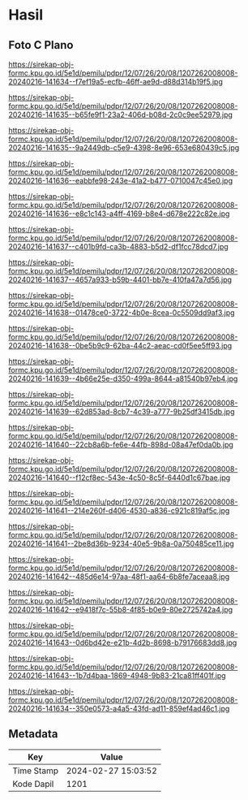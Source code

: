# Hasil

## Foto C Plano

https://sirekap-obj-formc.kpu.go.id/5e1d/pemilu/pdpr/12/07/26/20/08/1207262008008-20240216-141634--f7ef19a5-ecfb-46ff-ae9d-d88d314b19f5.jpg

https://sirekap-obj-formc.kpu.go.id/5e1d/pemilu/pdpr/12/07/26/20/08/1207262008008-20240216-141635--b65fe9f1-23a2-406d-b08d-2c0c9ee52979.jpg

https://sirekap-obj-formc.kpu.go.id/5e1d/pemilu/pdpr/12/07/26/20/08/1207262008008-20240216-141635--9a2449db-c5e9-4398-8e96-653e680439c5.jpg

https://sirekap-obj-formc.kpu.go.id/5e1d/pemilu/pdpr/12/07/26/20/08/1207262008008-20240216-141636--eabbfe98-243e-41a2-b477-0710047c45e0.jpg

https://sirekap-obj-formc.kpu.go.id/5e1d/pemilu/pdpr/12/07/26/20/08/1207262008008-20240216-141636--e8c1c143-a4ff-4169-b8e4-d678e222c82e.jpg

https://sirekap-obj-formc.kpu.go.id/5e1d/pemilu/pdpr/12/07/26/20/08/1207262008008-20240216-141637--c401b9fd-ca3b-4883-b5d2-df1fcc78dcd7.jpg

https://sirekap-obj-formc.kpu.go.id/5e1d/pemilu/pdpr/12/07/26/20/08/1207262008008-20240216-141637--4657a933-b59b-4401-bb7e-410fa47a7d56.jpg

https://sirekap-obj-formc.kpu.go.id/5e1d/pemilu/pdpr/12/07/26/20/08/1207262008008-20240216-141638--01478ce0-3722-4b0e-8cea-0c5509dd9af3.jpg

https://sirekap-obj-formc.kpu.go.id/5e1d/pemilu/pdpr/12/07/26/20/08/1207262008008-20240216-141638--0be5b9c9-62ba-44c2-aeac-cd0f5ee5ff93.jpg

https://sirekap-obj-formc.kpu.go.id/5e1d/pemilu/pdpr/12/07/26/20/08/1207262008008-20240216-141639--4b66e25e-d350-499a-8644-a81540b97eb4.jpg

https://sirekap-obj-formc.kpu.go.id/5e1d/pemilu/pdpr/12/07/26/20/08/1207262008008-20240216-141639--62d853ad-8cb7-4c39-a777-9b25df3415db.jpg

https://sirekap-obj-formc.kpu.go.id/5e1d/pemilu/pdpr/12/07/26/20/08/1207262008008-20240216-141640--22cb8a6b-fe6e-44fb-898d-08a47ef0da0b.jpg

https://sirekap-obj-formc.kpu.go.id/5e1d/pemilu/pdpr/12/07/26/20/08/1207262008008-20240216-141640--f12cf8ec-543e-4c50-8c5f-6440d1c67bae.jpg

https://sirekap-obj-formc.kpu.go.id/5e1d/pemilu/pdpr/12/07/26/20/08/1207262008008-20240216-141641--214e260f-d406-4530-a836-c921c819af5c.jpg

https://sirekap-obj-formc.kpu.go.id/5e1d/pemilu/pdpr/12/07/26/20/08/1207262008008-20240216-141641--2be8d36b-9234-40e5-9b8a-0a750485ce11.jpg

https://sirekap-obj-formc.kpu.go.id/5e1d/pemilu/pdpr/12/07/26/20/08/1207262008008-20240216-141642--485d6e14-97aa-48f1-aa64-6b8fe7aceaa8.jpg

https://sirekap-obj-formc.kpu.go.id/5e1d/pemilu/pdpr/12/07/26/20/08/1207262008008-20240216-141642--e9418f7c-55b8-4f85-b0e9-80e2725742a4.jpg

https://sirekap-obj-formc.kpu.go.id/5e1d/pemilu/pdpr/12/07/26/20/08/1207262008008-20240216-141643--0d6bd42e-e21b-4d2b-8698-b79176683dd8.jpg

https://sirekap-obj-formc.kpu.go.id/5e1d/pemilu/pdpr/12/07/26/20/08/1207262008008-20240216-141643--1b7d4baa-1869-4948-9b83-21ca81ff401f.jpg

https://sirekap-obj-formc.kpu.go.id/5e1d/pemilu/pdpr/12/07/26/20/08/1207262008008-20240216-141634--350e0573-a4a5-43fd-ad11-859ef4ad46c1.jpg


## Metadata

| Key        | Value               |
| ---------- | ------------------- |
| Time Stamp | 2024-02-27 15:03:52 |
| Kode Dapil | 1201                |



